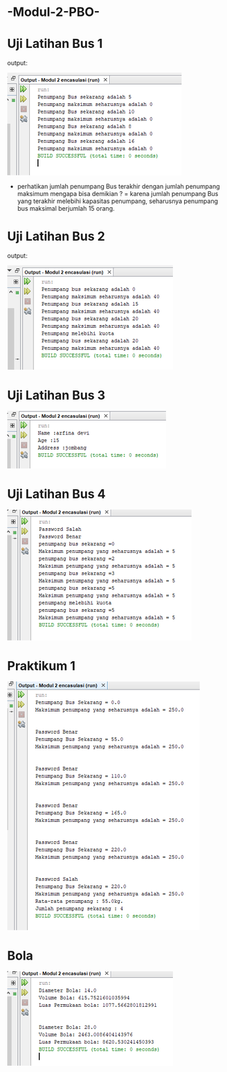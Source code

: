 # -Modul-2-PBO-

# Uji Latihan Bus 1
 output:
 
![Alt text](https://github.com/arfinadevi28/-Modul-2-PBO-/blob/master/ujibus%20lat1.PNG)

 - perhatikan jumlah penumpang Bus terakhir dengan jumlah penumpang maksimum mengapa bisa demikian ?
 = karena jumlah penumpang Bus yang terakhir melebihi kapasitas penumpang, seharusnya penumpang bus maksimal berjumlah 15 orang.

# Uji Latihan Bus 2
output:

![Alt text](https://github.com/arfinadevi28/-Modul-2-PBO-/blob/master/ujibus%20lat%202.PNG)


# Uji Latihan Bus 3
![Alt text](https://github.com/arfinadevi28/-Modul-2-PBO-/blob/master/ujibus%20lat%203.PNG)
# Uji Latihan Bus 4
![Alt text](https://github.com/arfinadevi28/-Modul-2-PBO-/blob/master/uji%20bus%20lat%204.PNG)
# Praktikum 1
![Alt text](https://github.com/arfinadevi28/-Modul-2-PBO-/blob/master/praktikum%201.PNG)
# Bola
![Alt text](https://github.com/arfinadevi28/-Modul-2-PBO-/blob/master/ujiBola.PNG)
